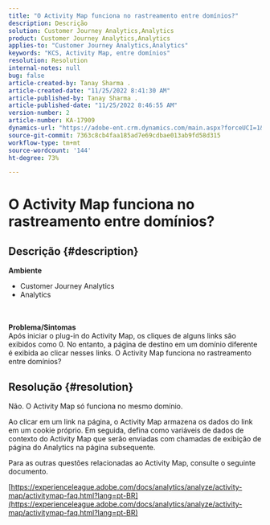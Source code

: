 ```yaml
---
title: "O Activity Map funciona no rastreamento entre domínios?"
description: Descrição
solution: Customer Journey Analytics,Analytics
product: Customer Journey Analytics,Analytics
applies-to: "Customer Journey Analytics,Analytics"
keywords: "KCS, Activity Map, entre domínios"
resolution: Resolution
internal-notes: null
bug: false
article-created-by: Tanay Sharma .
article-created-date: "11/25/2022 8:41:30 AM"
article-published-by: Tanay Sharma .
article-published-date: "11/25/2022 8:46:55 AM"
version-number: 2
article-number: KA-17909
dynamics-url: "https://adobe-ent.crm.dynamics.com/main.aspx?forceUCI=1&pagetype=entityrecord&etn=knowledgearticle&id=fc907bf3-9c6c-ed11-9561-6045bd006e5a"
source-git-commit: 7363c8cb4faa185ad7e69cdbae013ab9fd58d315
workflow-type: tm+mt
source-wordcount: '144'
ht-degree: 73%

---
```


# O Activity Map funciona no rastreamento entre domínios?

## Descrição {#description}

<b>Ambiente</b>
- Customer Journey Analytics
- Analytics

<br> <br><b>Problema/Sintomas</b><br>Após iniciar o plug-in do Activity Map, os cliques de alguns links são exibidos como 0. No entanto, a página de destino em um domínio diferente é exibida ao clicar nesses links. O Activity Map funciona no rastreamento entre domínios?<br>

## Resolução {#resolution}


Não. O Activity Map só funciona no mesmo domínio.

Ao clicar em um link na página, o Activity Map armazena os dados do link em um cookie próprio. Em seguida, defina como variáveis de dados de contexto do Activity Map que serão enviadas com chamadas de exibição de página do Analytics na página subsequente.

Para as outras questões relacionadas ao Activity Map, consulte o seguinte documento.

[https://experienceleague.adobe.com/docs/analytics/analyze/activity-map/activitymap-faq.html?lang=pt-BR](https://experienceleague.adobe.com/docs/analytics/analyze/activity-map/activitymap-faq.html?lang=pt-BR)


